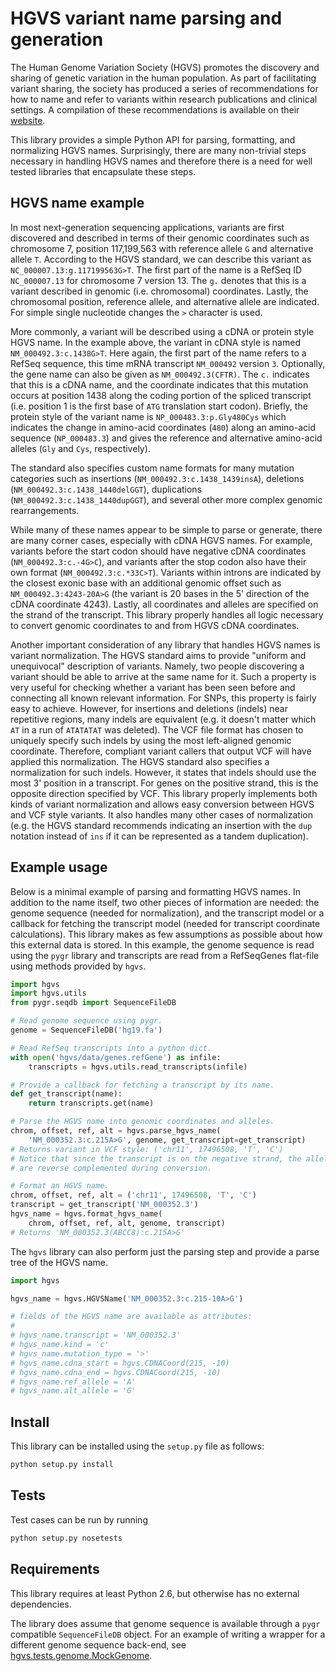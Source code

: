 HGVS variant name parsing and generation
========================================

The Human Genome Variation Society (HGVS) promotes the discovery and
sharing of genetic variation in the human population.  As part of facilitating
variant sharing, the society has produced a series of recommendations for
how to name and refer to variants within research publications and clinical
settings.  A compilation of these recommendations is available on their
[website](http://www.hgvs.org/mutnomen/recs.html).

This library provides a simple Python API for parsing, formatting, and
normalizing HGVS names.  Surprisingly, there are many non-trivial steps
necessary in handling HGVS names and therefore there is a need for well tested
libraries that encapsulate these steps.

## HGVS name example

In most next-generation sequencing applications, variants are first
discovered and described in terms of their genomic coordinates such as
chromosome 7, position 117,199,563 with reference allele `G` and
alternative allele `T`.  According to the HGVS standard, we can
describe this variant as `NC_000007.13:g.117199563G>T`.  The first
part of the name is a RefSeq ID `NC_000007.13` for chromosome 7
version 13.  The `g.` denotes that this is a variant described in
genomic (i.e. chromosomal) coordinates.  Lastly, the chromosomal position,
reference allele, and alternative allele are indicated.  For simple
single nucleotide changes the `>` character is used.

More commonly, a variant will be described using a cDNA or protein
style HGVS name.  In the example above, the variant in cDNA style is
named `NM_000492.3:c.1438G>T`.  Here again, the first part of the name
refers to a RefSeq sequence, this time mRNA transcript `NM_000492`
version `3`.  Optionally, the gene name can also be given as
`NM_000492.3(CFTR)`.  The `c.` indicates that this is a cDNA name, and
the coordinate indicates that this mutation occurs at position 1438
along the coding portion of the spliced transcript (i.e. position 1 is
the first base of `ATG` translation start codon).  Briefly, the
protein style of the variant name is `NP_000483.3:p.Gly480Cys` which
indicates the change in amino-acid coordinates (`480`) along an
amino-acid sequence (`NP_000483.3`) and gives the reference and
alternative amino-acid alleles (`Gly` and `Cys`, respectively).

The standard also specifies custom name formats for many mutation
categories such as insertions (`NM_000492.3:c.1438_1439insA`),
deletions (`NM_000492.3:c.1438_1440delGGT`),
duplications (`NM_000492.3:c.1438_1440dupGGT`), and several
other more complex genomic rearrangements.

While many of these names appear to be simple to parse or generate,
there are many corner cases, especially with cDNA HGVS names.  For
example, variants before the start codon should have negative cDNA
coordinates (`NM_000492.3:c.-4G>C`), and variants after the stop codon
also have their own format (`NM_000492.3:c.*33C>T`).  Variants within
introns are indicated by the closest exonic base with an additional
genomic offset such as `NM_000492.3:4243-20A>G` (the variant is 20
bases in the 5' direction of the cDNA coordinate 4243).  Lastly, all
coordinates and alleles are specified on the strand of the
transcript.  This library properly handles all logic necessary to
convert genomic coordinates to and from HGVS cDNA coordinates.

Another important consideration of any library that handles HGVS names
is variant normalization.  The HGVS standard aims to provide "uniform
and unequivocal" description of variants.  Namely, two people
discovering a variant should be able to arrive at the same name for
it.  Such a property is very useful for checking whether a variant has
been seen before and connecting all known relevant information.  For
SNPs, this property is fairly easy to achieve.  However, for
insertions and deletions (indels) near repetitive regions, many indels
are equivalent (e.g. it doesn't matter which `AT` in a run of
`ATATATAT` was deleted). The VCF file format has chosen to uniquely
specify such indels by using the most left-aligned genomic coordinate.
Therefore, compliant variant callers that output VCF will have applied
this normalization.  The HGVS standard also specifies a normalization
for such indels. However, it states that indels should use the most 3'
position in a transcript.  For genes on the positive strand, this is
the opposite direction specified by VCF.  This library properly
implements both kinds of variant normalization and allows easy
conversion between HGVS and VCF style variants.  It also handles
many other cases of normalization (e.g. the HGVS standard recommends
indicating an insertion with the `dup` notation instead of `ins`
if it can be represented as a tandem duplication).

## Example usage

Below is a minimal example of parsing and formatting HGVS names.  In
addition to the name itself, two other pieces of information are
needed: the genome sequence (needed for normalization), and the
transcript model or a callback for fetching the transcript model
(needed for transcript coordinate calculations).  This library makes
as few assumptions as possible about how this external data is stored.
In this example, the genome sequence is read using the `pygr` library
and transcripts are read from a RefSeqGenes flat-file using methods
provided by `hgvs`.

```python
import hgvs
import hgvs.utils
from pygr.seqdb import SequenceFileDB

# Read genome sequence using pygr.
genome = SequenceFileDB('hg19.fa')

# Read RefSeq transcripts into a python dict.
with open('hgvs/data/genes.refGene') as infile:
    transcripts = hgvs.utils.read_transcripts(infile)

# Provide a callback for fetching a transcript by its name.
def get_transcript(name):
    return transcripts.get(name)

# Parse the HGVS name into genomic coordinates and alleles.
chrom, offset, ref, alt = hgvs.parse_hgvs_name(
    'NM_000352.3:c.215A>G', genome, get_transcript=get_transcript)
# Returns variant in VCF style: ('chr11', 17496508, 'T', 'C')
# Notice that since the transcript is on the negative strand, the alleles
# are reverse complemented during conversion.

# Format an HGVS name.
chrom, offset, ref, alt = ('chr11', 17496508, 'T', 'C')
transcript = get_transcript('NM_000352.3')
hgvs_name = hgvs.format_hgvs_name(
    chrom, offset, ref, alt, genome, transcript)
# Returns 'NM_000352.3(ABCC8):c.215A>G'
```

The `hgvs` library can also perform just the parsing step and provide
a parse tree of the HGVS name.

```python
import hgvs

hgvs_name = hgvs.HGVSName('NM_000352.3:c.215-10A>G')

# fields of the HGVS name are available as attributes:
#
# hgvs_name.transcript = 'NM_000352.3'
# hgvs_name.kind = 'c'
# hgvs_name.mutation_type = '>'
# hgvs_name.cdna_start = hgvs.CDNACoord(215, -10)
# hgvs_name.cdna_end = hgvs.CDNACoord(215, -10)
# hgvs_name.ref_allele = 'A'
# hgvs_name.alt_allele = 'G'
```

## Install

This library can be installed using the `setup.py` file as follows:

```sh
python setup.py install
```

## Tests

Test cases can be run by running

```sh
python setup.py nosetests
```

## Requirements

This library requires at least Python 2.6, but otherwise has no
external dependencies.

The library does assume that genome sequence is available through a `pygr`
compatible `SequenceFileDB` object. For an example of writing a wrapper for
a different genome sequence back-end, see
[hgvs.tests.genome.MockGenome](hgvs/tests/genome.py).

